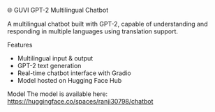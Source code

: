 
🌐 GUVI GPT-2 Multilingual Chatbot

A multilingual chatbot built with GPT-2, capable of understanding and responding in multiple languages using translation support.

Features
- Multilingual input & output
- GPT-2 text generation
- Real-time chatbot interface with Gradio
- Model hosted on Hugging Face Hub

Model
The model is available here: https://huggingface.co/spaces/ranji30798/chatbot


